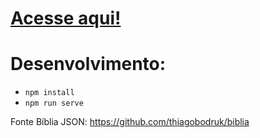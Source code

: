 # [Acesse aqui!](https://wilyJ80.github.io/biblia)

# Desenvolvimento:

- `npm install`
- `npm run serve`

Fonte Bíblia JSON: https://github.com/thiagobodruk/biblia
